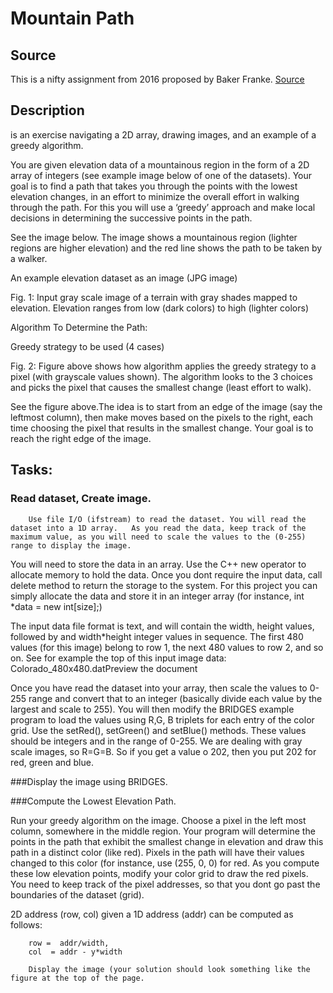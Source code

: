Mountain Path
=============

Source
------

This is a nifty assignment from 2016 proposed by Baker Franke.
[Source](http://nifty.stanford.edu/2016/franke-mountain-paths/)



Description
-----------

is an exercise navigating a 2D array, drawing images, and an example of a greedy algorithm.


You are given elevation data of a mountainous region in the form of a 2D array of integers (see example image below of one of the datasets). Your goal is to find a path that takes you through the points with the lowest elevation changes, in an effort to minimize the overall effort in walking through the path. For this you will use a ‘greedy’ approach and make local decisions in determining the successive points in the path.

See the  image  below. The image shows a mountainous region (lighter regions are higher elevation) and the red line shows the path to be taken by a walker.

 

An example elevation dataset as an image (JPG image)

Fig. 1: Input gray scale image of a terrain with  gray shades mapped to elevation. Elevation ranges from low (dark colors) to high (lighter colors)

 

Algorithm To Determine the Path:

Greedy strategy to be used (4 cases)

Fig. 2: Figure above shows how algorithm applies the greedy strategy to a pixel (with grayscale values shown). The algorithm looks to the 3 choices and picks the pixel that  causes the smallest change (least effort to walk).

 

See the figure above.The idea is to start from an edge of the image (say the leftmost column), then make moves based on the pixels to the right, each time choosing the pixel that results in the smallest change. Your goal is to reach the right edge of the image.

 

Tasks:
------

### Read dataset, Create image.
        Use file I/O (ifstream) to read the dataset. You will read the dataset into a 1D array.   As you read the data, keep track of the maximum value, as you will need to scale the values to the (0-255) range to display the image.

You will need to store the data in an array. Use the C++ new operator to allocate memory to hold the data. Once you dont require the input data, call delete method to return the storage to the system. For this project you can simply allocate the data and store it in an integer array (for instance, int *data = new int[size];)

The input data file format is text, and  will contain the width, height values, followed by and  width*height integer values  in sequence. The first 480 values (for this image) belong to row 1, the next 480 values to row 2,  and so on. See for example the top of  this input image data:   Colorado_480x480.datPreview the document   

Once you have read the dataset into your array, then scale the values to 0-255 range and convert that to an integer (basically divide each value by the largest and scale to 255). You will then modify the BRIDGES example program to load the values using R,G, B triplets for each entry of the color grid.  Use the setRed(), setGreen() and setBlue() methods. These values should be integers and in the range of 0-255. We are dealing with gray scale images, so  R=G=B. So if you get a value o 202, then you put 202 for red, green and blue.

###Display the image using BRIDGES.

###Compute the Lowest Elevation Path. 

Run your greedy algorithm on the image.  Choose a pixel in the left most column, somewhere in the middle region.  Your program will determine the points in the path that exhibit the smallest change in elevation and draw this path in a distinct color (like red). Pixels in the path will have their values changed to this color (for instance, use (255, 0, 0) for red.  As you compute these low elevation points, modify your color grid to draw the red pixels.  You need to keep track of the pixel addresses, so that you dont go past the boundaries of  the dataset (grid).

2D address (row, col) given a 1D  address (addr) can be computed as   follows:

        row =  addr/width,
        col  = addr - y*width 

        Display the image (your solution should look something like the figure at the top of the page.

